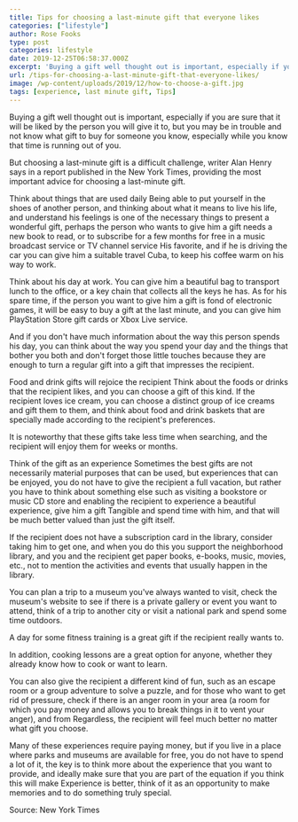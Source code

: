 ```yaml
---
title: Tips for choosing a last-minute gift that everyone likes
categories: ["lifestyle"]
author: Rose Fooks
type: post
categories: lifestyle
date: 2019-12-25T06:58:37.000Z
excerpt: 'Buying a gift well thought out is important, especially if you are sure that it will be liked by the person you will give it to, but you may be in trouble and not know what gift to buy for someone you know'
url: /tips-for-choosing-a-last-minute-gift-that-everyone-likes/
image: /wp-content/uploads/2019/12/how-to-choose-a-gift.jpg
tags: [experience, last minute gift, Tips]
---
```


Buying a gift well thought out is important, especially if you are sure that it will be liked by the person you will give it to, but you may be in trouble and not know what gift to buy for someone you know, especially while you know that time is running out of you.

But choosing a last-minute gift is a difficult challenge, writer Alan Henry says in a report published in the New York Times, providing the most important advice for choosing a last-minute gift.

Think about things that are used daily
Being able to put yourself in the shoes of another person, and thinking about what it means to live his life, and understand his feelings is one of the necessary things to present a wonderful gift, perhaps the person who wants to give him a gift needs a new book to read, or to subscribe for a few months for free in a music broadcast service or TV channel service His favorite, and if he is driving the car you can give him a suitable travel Cuba, to keep his coffee warm on his way to work.

Think about his day at work. You can give him a beautiful bag to transport lunch to the office, or a key chain that collects all the keys he has. As for his spare time, if the person you want to give him a gift is fond of electronic games, it will be easy to buy a gift at the last minute, and you can give him PlayStation Store gift cards or Xbox Live service.

And if you don't have much information about the way this person spends his day, you can think about the way you spend your day and the things that bother you both and don't forget those little touches because they are enough to turn a regular gift into a gift that impresses the recipient.

Food and drink gifts will rejoice the recipient
Think about the foods or drinks that the recipient likes, and you can choose a gift of this kind. If the recipient loves ice cream, you can choose a distinct group of ice creams and gift them to them, and think about food and drink baskets that are specially made according to the recipient's preferences.

It is noteworthy that these gifts take less time when searching, and the recipient will enjoy them for weeks or months.

Think of the gift as an experience
Sometimes the best gifts are not necessarily material purposes that can be used, but experiences that can be enjoyed, you do not have to give the recipient a full vacation, but rather you have to think about something else such as visiting a bookstore or music CD store and enabling the recipient to experience a beautiful experience, give him a gift Tangible and spend time with him, and that will be much better valued than just the gift itself.

If the recipient does not have a subscription card in the library, consider taking him to get one, and when you do this you support the neighborhood library, and you and the recipient get paper books, e-books, music, movies, etc., not to mention the activities and events that usually happen in the library.

You can plan a trip to a museum you've always wanted to visit, check the museum's website to see if there is a private gallery or event you want to attend, think of a trip to another city or visit a national park and spend some time outdoors.

A day for some fitness training is a great gift if the recipient really wants to.

In addition, cooking lessons are a great option for anyone, whether they already know how to cook or want to learn.

You can also give the recipient a different kind of fun, such as an escape room or a group adventure to solve a puzzle, and for those who want to get rid of pressure, check if there is an anger room in your area (a room for which you pay money and allows you to break things in it to vent your anger), and from Regardless, the recipient will feel much better no matter what gift you choose.

Many of these experiences require paying money, but if you live in a place where parks and museums are available for free, you do not have to spend a lot of it, the key is to think more about the experience that you want to provide, and ideally make sure that you are part of the equation if you think this will make Experience is better, think of it as an opportunity to make memories and to do something truly special.

Source: New York Times
